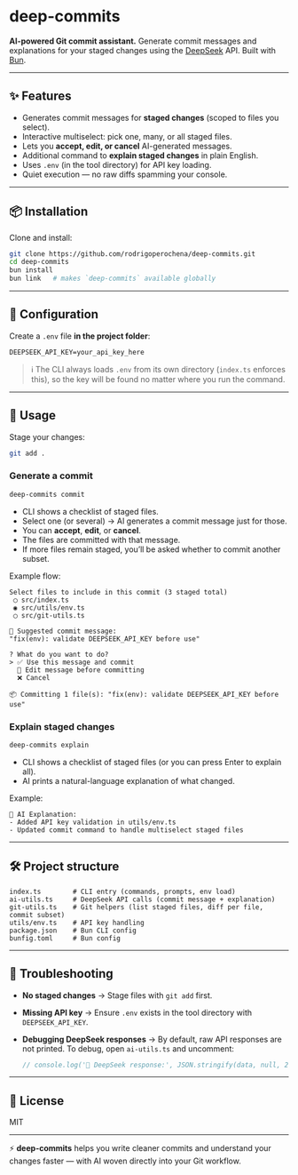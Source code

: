 # deep-commits

**AI-powered Git commit assistant.**
Generate commit messages and explanations for your staged changes using the [DeepSeek](https://platform.deepseek.com/) API.
Built with [Bun](https://bun.sh/).

---

## ✨ Features

* Generates commit messages for **staged changes** (scoped to files you select).
* Interactive multiselect: pick one, many, or all staged files.
* Lets you **accept, edit, or cancel** AI-generated messages.
* Additional command to **explain staged changes** in plain English.
* Uses `.env` (in the tool directory) for API key loading.
* Quiet execution — no raw diffs spamming your console.

---

## 📦 Installation

Clone and install:

```bash
git clone https://github.com/rodrigoperochena/deep-commits.git
cd deep-commits
bun install
bun link   # makes `deep-commits` available globally
```

---

## 🔐 Configuration

Create a `.env` file **in the project folder**:

```env
DEEPSEEK_API_KEY=your_api_key_here
```

> ℹ️ The CLI always loads `.env` from its own directory (`index.ts` enforces this), so the key will be found no matter where you run the command.

---

## 🚀 Usage

Stage your changes:

```bash
git add .
```

### Generate a commit

```bash
deep-commits commit
```

* CLI shows a checklist of staged files.
* Select one (or several) → AI generates a commit message just for those.
* You can **accept**, **edit**, or **cancel**.
* The files are committed with that message.
* If more files remain staged, you’ll be asked whether to commit another subset.

Example flow:

```
Select files to include in this commit (3 staged total)
 ◯ src/index.ts
 ◉ src/utils/env.ts
 ◯ src/git-utils.ts

🧠 Suggested commit message:
"fix(env): validate DEEPSEEK_API_KEY before use"

? What do you want to do?
> ✅ Use this message and commit
  📝 Edit message before committing
  ❌ Cancel

📦 Committing 1 file(s): "fix(env): validate DEEPSEEK_API_KEY before use"
```

### Explain staged changes

```bash
deep-commits explain
```

* CLI shows a checklist of staged files (or you can press Enter to explain all).
* AI prints a natural-language explanation of what changed.

Example:

```
🧾 AI Explanation:
- Added API key validation in utils/env.ts
- Updated commit command to handle multiselect staged files
```

---

## 🛠️ Project structure

```
index.ts        # CLI entry (commands, prompts, env load)
ai-utils.ts     # DeepSeek API calls (commit message + explanation)
git-utils.ts    # Git helpers (list staged files, diff per file, commit subset)
utils/env.ts    # API key handling
package.json    # Bun CLI config
bunfig.toml     # Bun config
```

---

## 🧰 Troubleshooting

* **No staged changes** → Stage files with `git add` first.
* **Missing API key** → Ensure `.env` exists in the tool directory with `DEEPSEEK_API_KEY`.
* **Debugging DeepSeek responses** →
  By default, raw API responses are not printed.
  To debug, open `ai-utils.ts` and uncomment:

  ```ts
  // console.log('🧪 DeepSeek response:', JSON.stringify(data, null, 2));
  ```

---

## 📄 License

MIT

---

⚡ **deep-commits** helps you write cleaner commits and understand your changes faster — with AI woven directly into your Git workflow.